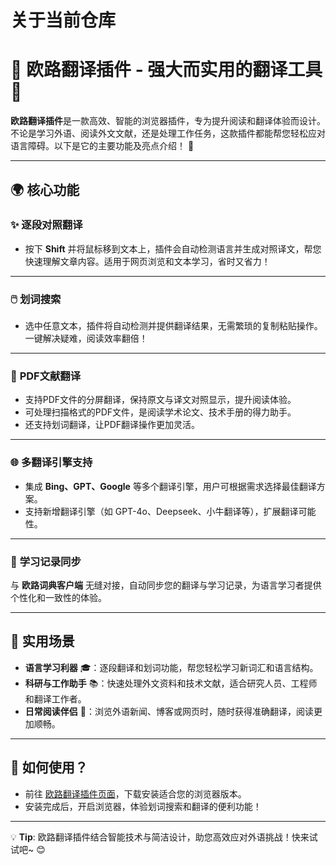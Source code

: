# 关于当前仓库
# 🌟 欧路翻译插件 - 强大而实用的翻译工具 🚀

**欧路翻译插件**是一款高效、智能的浏览器插件，专为提升阅读和翻译体验而设计。不论是学习外语、阅读外文文献，还是处理工作任务，这款插件都能帮您轻松应对语言障碍。以下是它的主要功能及亮点介绍！ 🎉

---

## 🌍 核心功能

### ✨ **逐段对照翻译**  
- 按下 **Shift** 并将鼠标移到文本上，插件会自动检测语言并生成对照译文，帮您快速理解文章内容。适用于网页浏览和文本学习，省时又省力！

---

### 🖱️ **划词搜索**  
- 选中任意文本，插件将自动检测并提供翻译结果，无需繁琐的复制粘贴操作。一键解决疑难，阅读效率翻倍！

---

### 📄 **PDF文献翻译**  
- 支持PDF文件的分屏翻译，保持原文与译文对照显示，提升阅读体验。  
- 可处理扫描格式的PDF文件，是阅读学术论文、技术手册的得力助手。  
- 还支持划词翻译，让PDF翻译操作更加灵活。

---

### 🌐 **多翻译引擎支持**  
- 集成 **Bing、GPT、Google** 等多个翻译引擎，用户可根据需求选择最佳翻译方案。  
- 支持新增翻译引擎（如 GPT-4o、Deepseek、小牛翻译等），扩展翻译可能性。

---

### 🔗 **学习记录同步**  
与 **欧路词典客户端** 无缝对接，自动同步您的翻译与学习记录，为语言学习者提供个性化和一致性的体验。

---

## 🌟 实用场景

- **语言学习利器** 🎓：逐段翻译和划词功能，帮您轻松学习新词汇和语言结构。  
- **科研与工作助手** 📚：快速处理外文资料和技术文献，适合研究人员、工程师和翻译工作者。  
- **日常阅读伴侣** 📖：浏览外语新闻、博客或网页时，随时获得准确翻译，阅读更加顺畅。

---

## 🎉 如何使用？

- 前往 [欧路翻译插件页面](https://www.eudic.net/v4/en/app/plugins)，下载安装适合您的浏览器版本。  
- 安装完成后，开启浏览器，体验划词搜索和翻译的便利功能！  

---

💡 **Tip**: 欧路翻译插件结合智能技术与简洁设计，助您高效应对外语挑战！快来试试吧~ 😊





